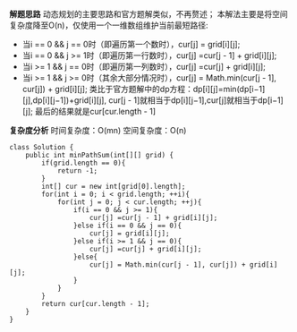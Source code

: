 **解题思路**
动态规划的主要思路和官方题解类似，不再赘述；
本解法主要是将空间复杂度降至O(n)，仅使用一个一维数组维护当前最短路径:
- 当i == 0 && j == 0时（即遍历第一个数时），cur[j] = grid[i][j];
- 当i == 0 && j >= 1时（即遍历第一行数时），cur[j] =cur[j - 1] + grid[i][j];
- 当i >= 1 && j == 0时（即遍历第一列数时），cur[j] =cur[j] + grid[i][j];
- 当i >= 1 && j >= 0时（其余大部分情况时），cur[j] = Math.min(cur[j - 1], cur[j]) + grid[i][j];
类比于官方题解中的dp方程：dp[i][j]=min(dp[i−1][j],dp[i][j−1])+grid[i][j], 
cur[j - 1]就相当于dp[i][j−1],cur[j]就相当于dp[i−1][j];
最后的结果就是cur[cur.length - 1]

**复杂度分析**
时间复杂度：O(mn)
空间复杂度：O(n)
```
class Solution {
    public int minPathSum(int[][] grid) {
        if(grid.length == 0){
            return -1;
        }
        int[] cur = new int[grid[0].length];
        for(int i = 0; i < grid.length; ++i){
            for(int j = 0; j < cur.length; ++j){
                if(i == 0 && j >= 1){
                    cur[j] =cur[j - 1] + grid[i][j];
                }else if(i == 0 && j == 0){
                    cur[j] = grid[i][j];
                }else if(i >= 1 && j == 0){
                    cur[j] =cur[j] + grid[i][j];
                }else{
                    cur[j] = Math.min(cur[j - 1], cur[j]) + grid[i][j];
                }
            }
        }
        return cur[cur.length - 1];
    }           
}
```
